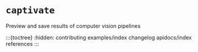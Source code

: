 # `captivate`

Preview and save results of computer vision pipelines

:::{toctree}
:hidden:
contributing
examples/index
changelog
apidocs/index
references
:::
